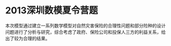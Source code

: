 2013深圳数模夏令营题
==============================


本次模型通过建立一系列数学模型对自然灾害保险的合理性问题和部分险种的设计问题进行了分析与研究，综合考虑了政府、保险公司和投保人三方的利益关系，给出了较为合理的结果。
